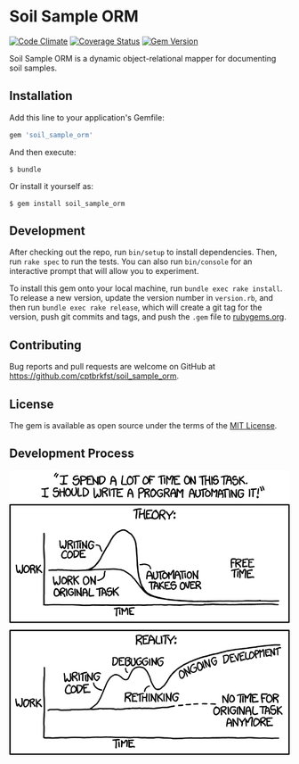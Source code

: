 # Soil Sample ORM

[![Code Climate](https://img.shields.io/codeclimate/github/kabisaict/flow.svg)](https://codeclimate.com/github/cptbrkfst/soil_sample_orm)
[![Coverage Status](https://coveralls.io/repos/github/cptbrkfst/soil_sample_orm/badge.svg?branch=master)](https://coveralls.io/github/cptbrkfst/soil_sample_orm?branch=master)
[![Gem Version](https://badge.fury.io/rb/soil_sample_orm.svg)](https://badge.fury.io/rb/soil_sample_orm)

Soil Sample ORM is a dynamic object-relational mapper for documenting soil samples.

## Installation

Add this line to your application's Gemfile:

```ruby
gem 'soil_sample_orm'
```

And then execute:

    $ bundle

Or install it yourself as:

    $ gem install soil_sample_orm

## Development

After checking out the repo, run `bin/setup` to install dependencies. Then, run `rake spec` to run the tests. You can also run `bin/console` for an interactive prompt that will allow you to experiment.

To install this gem onto your local machine, run `bundle exec rake install`. To release a new version, update the version number in `version.rb`, and then run `bundle exec rake release`, which will create a git tag for the version, push git commits and tags, and push the `.gem` file to [rubygems.org](https://rubygems.org).

## Contributing

Bug reports and pull requests are welcome on GitHub at https://github.com/cptbrkfst/soil_sample_orm.

## License

The gem is available as open source under the terms of the [MIT License](http://opensource.org/licenses/MIT).

## Development Process

![More or less...](https://github.com/cptbrkfst/soil_sample_orm/blob/master/pictures/automation_2x.png "Development Process")
